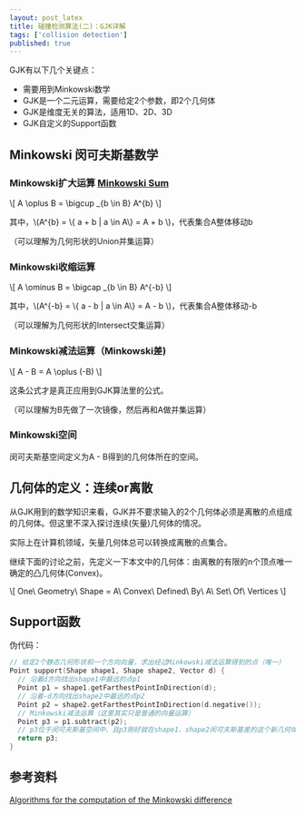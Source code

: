```yaml
---
layout: post_latex
title: 碰撞检测算法(二)：GJK详解
tags: ['collision detection']
published: true
---
```


GJK有以下几个关键点：

- 需要用到Minkowski数学
- GJK是一个二元运算，需要给定2个参数，即2个几何体
- GJK是维度无关的算法，适用1D、2D、3D
- GJK自定义的Support函数


<!--more-->

## Minkowski 闵可夫斯基数学

### Minkowski扩大运算  [Minkowski Sum](https://en.wikipedia.org/wiki/Minkowski_addition)

\\[ A \oplus B = \\bigcup \_\{b \in B} A\^\{b\}  \\]

其中，\\(A\^\{b\} = \\{ a + b | a \\in A\\}  = A + b \\)，代表集合A整体移动b

（可以理解为几何形状的Union并集运算）

### Minkowski收缩运算 

\\[ A \ominus B = \\bigcap \_\{b \in B} A\^\{-b\}  \\]

其中，\\(A\^\{-b\} = \\{ a - b | a \\in A\\}  = A - b \\)，代表集合A整体移动-b

（可以理解为几何形状的Intersect交集运算）

### Minkowski减法运算（Minkowski差)

\\[ A - B =  A \oplus (-B)  \\]

这条公式才是真正应用到GJK算法里的公式。

（可以理解为B先做了一次镜像，然后再和A做并集运算）

### Minkowski空间

闵可夫斯基空间定义为A - B得到的几何体所在的空间。


## 几何体的定义：连续or离散

从GJK用到的数学知识来看，GJK并不要求输入的2个几何体必须是离散的点组成的几何体。但这里不深入探讨连续(矢量)几何体的情况。

实际上在计算机领域，矢量几何体总可以转换成离散的点集合。

继续下面的讨论之前，先定义一下本文中的几何体：由离散的有限的n个顶点唯一确定的凸几何体(Convex)。

\\[ One\ Geometry\ Shape = A\ Convex\ Defined\ By\ A\ Set\ Of\ Vertices \\]

## Support函数

伪代码：

```c
// 给定2个静态几何形状和一个方向向量，求出经过Minkowski减法运算得到的点（唯一）
Point support(Shape shape1, Shape shape2, Vector d) {
  // 沿着d方向找出shape1中最远的点p1
  Point p1 = shape1.getFarthestPointInDirection(d);
  // 沿着-d方向找出shape2中最远的点p2
  Point p2 = shape2.getFarthestPointInDirection(d.negative());
  // Minkowski减法运算（这里其实只是普通的向量运算）
  Point p3 = p1.subtract(p2);
  // p3位于闵可夫斯基空间中，且p3刚好就在shape1、shape2闵可夫斯基差的这个新几何体的边上
  return p3;
}
```

## 参考资料

[Algorithms for the computation of the
Minkowski difference](file:///Users/wyman/Downloads/Tomiczkova.pdf)
